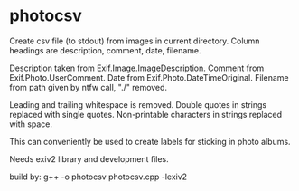 # photocsv
Create csv file (to stdout) from images in current directory.
Column headings are description, comment, date, filename.
 
Description taken from Exif.Image.ImageDescription.
Comment from Exif.Photo.UserComment.
Date from Exif.Photo.DateTimeOriginal.
Filename from path given by ntfw call, "./" removed.
 
Leading and trailing whitespace is removed.
Double quotes in strings replaced with single quotes.
Non-printable characters in strings replaced with space.

This can conveniently be used to create labels for
sticking in photo albums.

Needs exiv2 library and development files.
 
build by:
g++ -o photocsv photocsv.cpp -lexiv2
